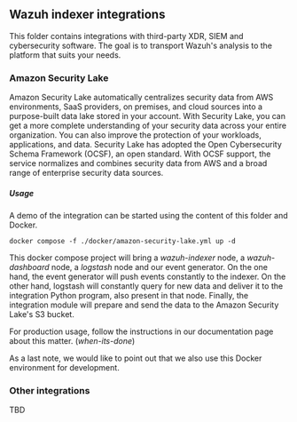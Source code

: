 ## Wazuh indexer integrations

This folder contains integrations with third-party XDR, SIEM and cybersecurity software. 
The goal is to transport Wazuh's analysis to the platform that suits your needs.

### Amazon Security Lake

Amazon Security Lake automatically centralizes security data from AWS environments, SaaS providers, 
on premises, and cloud sources into a purpose-built data lake stored in your account. With Security Lake, 
you can get a more complete understanding of your security data across your entire organization. You can 
also improve the protection of your workloads, applications, and data. Security Lake has adopted the 
Open Cybersecurity Schema Framework (OCSF), an open standard. With OCSF support, the service normalizes 
and combines security data from AWS and a broad range of enterprise security data sources.

##### Usage

A demo of the integration can be started using the content of this folder and Docker.

```console
docker compose -f ./docker/amazon-security-lake.yml up -d
```

This docker compose project will bring a *wazuh-indexer* node, a *wazuh-dashboard* node, 
a *logstash* node and our event generator. On the one hand, the event generator will push events 
constantly to the indexer. On the other hand, logstash will constantly query for new data and
deliver it to the integration Python program, also present in that node. Finally, the integration 
module will prepare and send the data to the Amazon Security Lake's S3 bucket. 
<!-- TODO continue with S3 credentials setup -->

For production usage, follow the instructions in our documentation page about this matter.
(_when-its-done_)

As a last note, we would like to point out that we also use this Docker environment for development.

### Other integrations

TBD
